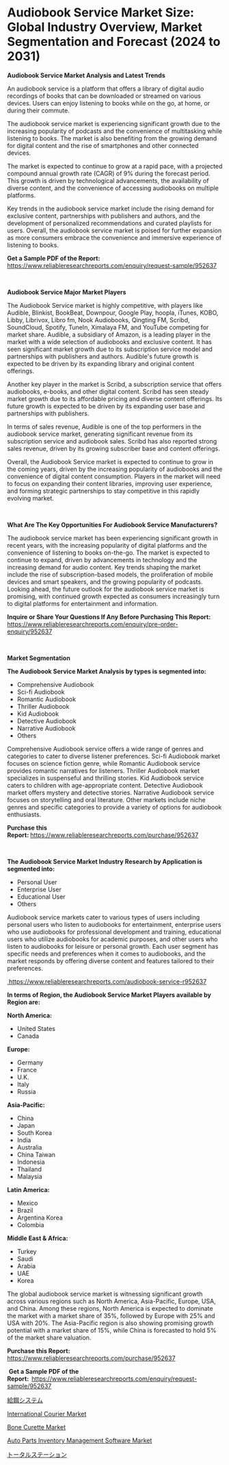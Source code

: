 <p><h1>Audiobook Service Market Size: Global Industry Overview, Market Segmentation and Forecast (2024 to 2031)</h1></p><p><strong>Audiobook Service Market Analysis and Latest Trends</strong></p>
<p><p>An audiobook service is a platform that offers a library of digital audio recordings of books that can be downloaded or streamed on various devices. Users can enjoy listening to books while on the go, at home, or during their commute.</p><p>The audiobook service market is experiencing significant growth due to the increasing popularity of podcasts and the convenience of multitasking while listening to books. The market is also benefiting from the growing demand for digital content and the rise of smartphones and other connected devices.</p><p>The market is expected to continue to grow at a rapid pace, with a projected compound annual growth rate (CAGR) of 9% during the forecast period. This growth is driven by technological advancements, the availability of diverse content, and the convenience of accessing audiobooks on multiple platforms.</p><p>Key trends in the audiobook service market include the rising demand for exclusive content, partnerships with publishers and authors, and the development of personalized recommendations and curated playlists for users. Overall, the audiobook service market is poised for further expansion as more consumers embrace the convenience and immersive experience of listening to books.</p></p>
<p><strong>Get a Sample PDF of the Report:&nbsp;</strong> <a href="https://www.reliableresearchreports.com/enquiry/request-sample/952637">https://www.reliableresearchreports.com/enquiry/request-sample/952637</a></p>
<p>&nbsp;</p>
<p><strong>Audiobook Service Major Market Players</strong></p>
<p><p>The Audiobook Service market is highly competitive, with players like Audible, Blinkist, BookBeat, Downpour, Google Play, hoopla, iTunes, KOBO, Libby, Librivox, Libro fm, Nook Audiobooks, Qingting FM, Scribd, SoundCloud, Spotify, TuneIn, Ximalaya FM, and YouTube competing for market share. Audible, a subsidiary of Amazon, is a leading player in the market with a wide selection of audiobooks and exclusive content. It has seen significant market growth due to its subscription service model and partnerships with publishers and authors. Audible's future growth is expected to be driven by its expanding library and original content offerings.</p><p>Another key player in the market is Scribd, a subscription service that offers audiobooks, e-books, and other digital content. Scribd has seen steady market growth due to its affordable pricing and diverse content offerings. Its future growth is expected to be driven by its expanding user base and partnerships with publishers.</p><p>In terms of sales revenue, Audible is one of the top performers in the audiobook service market, generating significant revenue from its subscription service and audiobook sales. Scribd has also reported strong sales revenue, driven by its growing subscriber base and content offerings.</p><p>Overall, the Audiobook Service market is expected to continue to grow in the coming years, driven by the increasing popularity of audiobooks and the convenience of digital content consumption. Players in the market will need to focus on expanding their content libraries, improving user experience, and forming strategic partnerships to stay competitive in this rapidly evolving market.</p></p>
<p>&nbsp;</p>
<p><strong>What Are The Key Opportunities For Audiobook Service Manufacturers?</strong></p>
<p><p>The audiobook service market has been experiencing significant growth in recent years, with the increasing popularity of digital platforms and the convenience of listening to books on-the-go. The market is expected to continue to expand, driven by advancements in technology and the increasing demand for audio content. Key trends shaping the market include the rise of subscription-based models, the proliferation of mobile devices and smart speakers, and the growing popularity of podcasts. Looking ahead, the future outlook for the audiobook service market is promising, with continued growth expected as consumers increasingly turn to digital platforms for entertainment and information.</p></p>
<p><strong>Inquire or Share Your Questions If Any Before Purchasing This Report:</strong> <a href="https://www.reliableresearchreports.com/enquiry/pre-order-enquiry/952637">https://www.reliableresearchreports.com/enquiry/pre-order-enquiry/952637</a></p>
<p>&nbsp;</p>
<p><strong>Market Segmentation</strong></p>
<p><strong>The Audiobook Service Market Analysis by types is segmented into:</strong></p>
<p><ul><li>Comprehensive Audiobook</li><li>Sci-fi Audiobook</li><li>Romantic Audiobook</li><li>Thriller Audiobook</li><li>Kid Audiobook</li><li>Detective Audiobook</li><li>Narrative Audiobook</li><li>Others</li></ul></p>
<p><p>Comprehensive Audiobook service offers a wide range of genres and categories to cater to diverse listener preferences. Sci-fi Audiobook market focuses on science fiction genre, while Romantic Audiobook service provides romantic narratives for listeners. Thriller Audiobook market specializes in suspenseful and thrilling stories. Kid Audiobook service caters to children with age-appropriate content. Detective Audiobook market offers mystery and detective stories. Narrative Audiobook service focuses on storytelling and oral literature. Other markets include niche genres and specific categories to provide a variety of options for audiobook enthusiasts.</p></p>
<p><strong>Purchase this Report:&nbsp;</strong><a href="https://www.reliableresearchreports.com/purchase/952637">https://www.reliableresearchreports.com/purchase/952637</a></p>
<p>&nbsp;</p>
<p><strong>The Audiobook Service Market Industry Research by Application is segmented into:</strong></p>
<p><ul><li>Personal User</li><li>Enterprise User</li><li>Educational User</li><li>Others</li></ul></p>
<p><p>Audiobook service markets cater to various types of users including personal users who listen to audiobooks for entertainment, enterprise users who use audiobooks for professional development and training, educational users who utilize audiobooks for academic purposes, and other users who listen to audiobooks for leisure or personal growth. Each user segment has specific needs and preferences when it comes to audiobooks, and the market responds by offering diverse content and features tailored to their preferences.</p></p>
<p><a href="https://www.reliableresearchreports.com/audiobook-service-r952637">&nbsp;https://www.reliableresearchreports.com/audiobook-service-r952637</a></p>
<p><strong>In terms of Region, the Audiobook Service Market Players available by Region are:</strong></p>
<p>
    <p> <strong> North America: </strong>
        <ul>
            <li>United States</li>
            <li>Canada</li>
        </ul>
        </p> 
    <p> <strong> Europe: </strong>
        <ul>
            <li>Germany</li>
            <li>France</li>
            <li>U.K.</li>
            <li>Italy</li>
            <li>Russia</li>
        </ul>
        </p> 
    <p> <strong> Asia-Pacific: </strong>
        <ul>
            <li>China</li>
            <li>Japan</li>
            <li>South Korea</li>
            <li>India</li>
            <li>Australia</li>
            <li>China Taiwan</li>
            <li>Indonesia</li>
            <li>Thailand</li>
            <li>Malaysia</li>
        </ul>
        </p> 
    <p> <strong> Latin America: </strong>
        <ul>
            <li>Mexico</li>
            <li>Brazil</li>
            <li>Argentina Korea</li>
            <li>Colombia</li>
        </ul>
        </p> 
    <p> <strong> Middle East & Africa: </strong>
        <ul>
            <li>Turkey</li>
            <li>Saudi</li>
            <li>Arabia</li>
            <li>UAE</li>
            <li>Korea</li>
        </ul>
    </p>
    </p>
<p><p>The global audiobook service market is witnessing significant growth across various regions such as North America, Asia-Pacific, Europe, USA, and China. Among these regions, North America is expected to dominate the market with a market share of 35%, followed by Europe with 25% and USA with 20%. The Asia-Pacific region is also showing promising growth potential with a market share of 15%, while China is forecasted to hold 5% of the market share valuation.</p></p>
<p><strong>Purchase this Report: </strong><a href="https://www.reliableresearchreports.com/purchase/952637">https://www.reliableresearchreports.com/purchase/952637</a></p>
<p>&nbsp;<strong>Get a Sample PDF of the Report:&nbsp;&nbsp;</strong><a href="https://www.reliableresearchreports.com/enquiry/request-sample/952637">https://www.reliableresearchreports.com/enquiry/request-sample/952637</a></p>
<p><strong></strong></p>
<p><p><a href="https://github.com/nemesis2824/Market-Research-Report-List-1/blob/main/164767754277.md">給餌システム</a></p><p><a href="https://github.com/nicholepatriciadoylenwnrjr0/Market-Research-Report-List-2/blob/main/international-courier-market.md">International Courier Market</a></p><p><a href="https://www.linkedin.com/pulse/bone-curette-market-analysis-sze-forecasted-period-ircje">Bone Curette Market</a></p><p><a href="https://github.com/gamblestampleyjenny50m5sl6/Market-Research-Report-List-2/blob/main/auto-parts-inventory-management-software-market.md">Auto Parts Inventory Management Software Market</a></p><p><a href="https://github.com/CieloStamm/Market-Research-Report-List-1/blob/main/668306554278.md">トータルステーション</a></p></p>